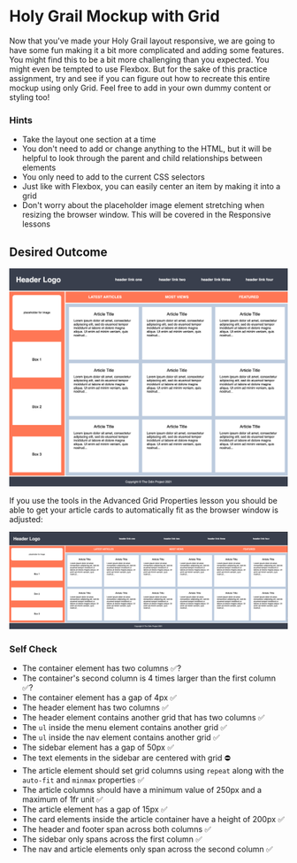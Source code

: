 # Holy Grail Mockup with Grid

Now that you've made your Holy Grail layout responsive, we are going to have some fun making it a bit more complicated and adding some features. You might find this to be a bit more challenging than you expected. You might even be tempted to use Flexbox. But for the sake of this practice assignment, try and see if you can figure out how to recreate this entire mockup using only Grid. Feel free to add in your own dummy content or styling too!

### Hints
- Take the layout one section at a time
- You don't need to add or change anything to the HTML, but it will be helpful to look through the parent and child relationships between elements
- You only need to add to the current CSS selectors
- Just like with Flexbox, you can easily center an item by making it into a grid
- Don't worry about the placeholder image element stretching when resizing the browser window. This will be covered in the Responsive lessons

## Desired Outcome

![desired outcome](./desired-outcome.png)

If you use the tools in the Advanced Grid Properties lesson you should be able to get your article cards to automatically fit as the browser window is adjusted:

![desired outcome stretched](./desired-outcome-stretched.png)

### Self Check
- The container element has two columns ✅?
- The container's second column is 4 times larger than the first column ✅?
- The container element has a gap of 4px ✅
- The header element has two columns ✅
- The header element contains another grid that has two columns ✅
- The `ul` inside the menu element contains another grid ✅
- The `ul` inside the nav element contains another grid ✅
- The sidebar element has a gap of 50px ✅
- The text elements in the sidebar are centered with grid ⛔
- The article element should set grid columns using `repeat` along with the `auto-fit` and `minmax` properties ✅
- The article columns should have a minimum value of 250px and a maximum of 1fr unit ✅
- The article element has a gap of 15px ✅
- The card elements inside the article container have a height of 200px ✅
- The header and footer span across both columns ✅
- The sidebar only spans across the first column ✅
- The nav and article elements only span across the second column ✅
